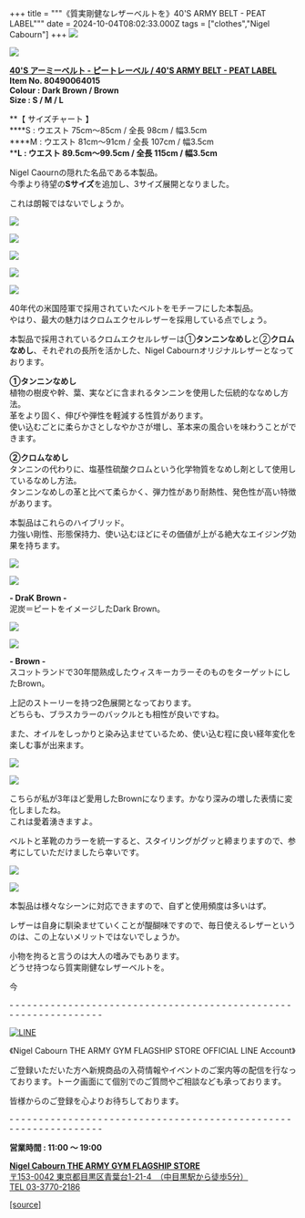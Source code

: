 +++
title = """《質実剛健なレザーベルトを》40'S ARMY BELT - PEAT LABEL"""
date = 2024-10-04T08:02:33.000Z
tags = ["clothes","Nigel Cabourn"]
+++
![](https://cdn.shopify.com/s/files/1/0094/9295/5196/files/DSC1914_480x480.jpg?v=1727866867)

**![](https://cdn.shopify.com/s/files/1/0094/9295/5196/files/DSC1919_480x480.jpg?v=1727866889)**

[**40'S アーミーベルト - ピートレーベル / 40'S ARMY BELT - PEAT LABEL**](https://cabourn.jp/products/80490064015 "ナイジェルケーボン ベルト レザー")  
**Item No. 80490064015**  
**Colour : Dark Brown / Brown**  
**Size : S / M / L**

**【 サイズチャート 】  
****S : ウエスト 75cm～85cm / 全長 98cm / 幅3.5cm  
****M : ウエスト 81cm～91cm / 全長 107cm / 幅3.5cm  
****L : ウエスト 89.5cm～99.5cm / 全長 115cm / 幅3.5cm**

Nigel Caournの隠れた名品である本製品。  
今季より待望の**Sサイズ**を追加し、3サイズ展開となりました。

これは朗報ではないでしょうか。

![](https://cdn.shopify.com/s/files/1/0094/9295/5196/files/DSC1908_480x480.jpg?v=1727866859)

![](https://cdn.shopify.com/s/files/1/0094/9295/5196/files/DSC1903_480x480.jpg?v=1727867034)

![](https://cdn.shopify.com/s/files/1/0094/9295/5196/files/DSC1902_480x480.jpg?v=1727866979)

![](https://cdn.shopify.com/s/files/1/0094/9295/5196/files/DSC1896_480x480.jpg?v=1727866983)

![](https://cdn.shopify.com/s/files/1/0094/9295/5196/files/DSC1950_480x480.jpg?v=1727866970)

40年代の米国陸軍で採用されていたベルトをモチーフにした本製品。  
やはり、最大の魅力はクロムエクセルレザーを採用している点でしょう。

本製品で採用されているクロムエクセルレザーは①**タンニンなめし**と②**クロムなめし**、それぞれの長所を活かした、Nigel Cabournオリジナルレザーとなっております。

**①タンニンなめし**  
植物の樹皮や幹、葉、実などに含まれるタンニンを使用した伝統的ななめし方法。  
革をより固く、伸びや弾性を軽減する性質があります。  
使い込むごとに柔らかさとしなやかさが増し、革本来の風合いを味わうことができます。  

**②クロムなめし**  
タンニンの代わりに、塩基性硫酸クロムという化学物質をなめし剤として使用しているなめし方法。  
タンニンなめしの革と比べて柔らかく、弾力性があり耐熱性、発色性が高い特徴があります。  

本製品はこれらのハイブリッド。  
力強い剛性、形態保持力、使い込むほどにその価値が上がる絶大なエイジング効果を持ちます。

![](https://cdn.shopify.com/s/files/1/0094/9295/5196/files/DSC1948_480x480.jpg?v=1727866620)

![](https://cdn.shopify.com/s/files/1/0094/9295/5196/files/DSC1949_480x480.jpg?v=1727866617)

**\- DraK Brown -**  
泥炭＝ピートをイメージしたDark Brown。  

![](https://cdn.shopify.com/s/files/1/0094/9295/5196/files/DSC1942_480x480.jpg?v=1727866657)

**![](https://cdn.shopify.com/s/files/1/0094/9295/5196/files/DSC1946_480x480.jpg?v=1727866656)**

**\- Brown -**  
スコットランドで30年間熟成したウィスキーカラーそのものをターゲットにしたBrown。

上記のストーリーを持つ2色展開となっております。  
どちらも、ブラスカラーのバックルとも相性が良いですね。

また、オイルをしっかりと染み込ませているため、使い込む程に良い経年変化を楽しむ事が出来ます。

![](https://cdn.shopify.com/s/files/1/0094/9295/5196/files/DSC1930_480x480.jpg?v=1727867171)

![](https://cdn.shopify.com/s/files/1/0094/9295/5196/files/DSC1937_480x480.jpg?v=1727867174)

こちらが私が3年ほど愛用したBrownになります。かなり深みの増した表情に変化しましたね。  
これは愛着湧きますよ。

ベルトと革靴のカラーを統一すると、スタイリングがグッと締まりますので、参考にしていただけましたら幸いです。

![](https://cdn.shopify.com/s/files/1/0094/9295/5196/files/DSC1977_480x480.jpg?v=1728028820)

![](https://cdn.shopify.com/s/files/1/0094/9295/5196/files/DSC1980_480x480.jpg?v=1728028821)

本製品は様々なシーンに対応できますので、自ずと使用頻度は多いはず。

レザーは自身に馴染ませていくことが醍醐味ですので、毎日使えるレザーというのは、この上ないメリットではないでしょうか。

小物を拘ると言うのは大人の嗜みでもあります。  
どうせ持つなら質実剛健なレザーベルトを。

今

\- - - - - - - - - - - - - - - - - - - - - - - - - - - - - - - - - - - - - - - - - - - - - - - - - - - - - - - - - - - - - - - -  

[![LINE](https://cdn.shopify.com/s/files/1/0094/9295/5196/files/ja_600x600.png?v=1631941030)](https://lin.ee/NpdpRpF)

《Nigel Cabourn THE ARMY GYM FLAGSHIP STORE OFFICIAL LINE Account》

ご登録いただいた方へ新規商品の入荷情報やイベントのご案内等の配信を行なっております。トーク画面にて個別でのご質問やご相談なども承っております。

皆様からのご登録を心よりお待ちしております。

\- - - - - - - - - - - - - - - - - - - - - - - - - - - - - - - - - - - - - - - - - - - - - - - - - - - - - - - - - - - - - - - - 

**営業時間 : 11:00 〜 19:00**

[**Nigel Cabourn THE ARMY GYM FLAGSHIP STORE**](https://cabourn.jp/pages/flagship)  
[〒153-0042 東京都目黒区青葉台1-21-4　（中目黒駅から徒歩5分）](https://cabourn.jp/pages/flagship)  
[TEL 03-3770-2186](https://cabourn.jp/pages/flagship)

[[source]](https://cabourn.jp/blogs/shop-info/flagship20241004)
